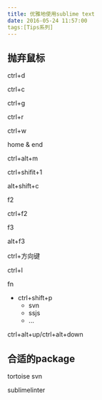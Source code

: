 ```yaml
---
title: 优雅地使用sublime text
date: 2016-05-24 11:57:00
tags:[Tips系列]
---
```


## 抛弃鼠标

ctrl+d

ctrl+c

ctrl+g

ctrl+r

ctrl+w

home & end

ctrl+alt+m

ctrl+shifit+1

alt+shift+c

f2

ctrl+f2

f3

alt+f3

ctrl+方向键

ctrl+l

fn

* ctrl+shift+p
  * svn
  * ssjs
  * ...

ctrl+alt+up/ctrl+alt+down



## 合适的package

tortoise svn

sublimelinter